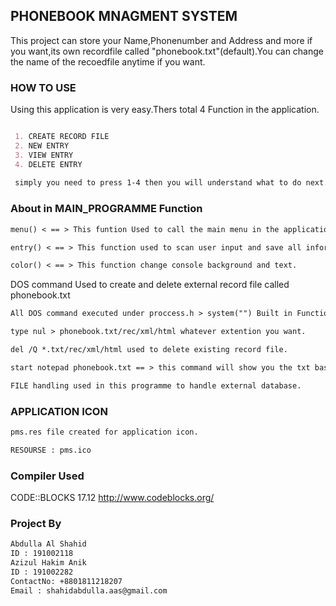 ## PHONEBOOK MNAGMENT SYSTEM

This project can store your Name,Phonenumber and Address and more if you want,its own recordfile called "phonebook.txt"(default).You can change the name of the recoedfile anytime if you want. 

### HOW TO USE

Using this application is very easy.Thers total 4 Function in the application.

```markdown

 1. CREATE RECORD FILE
 2. NEW ENTRY
 3. VIEW ENTRY
 4. DELETE ENTRY
 
 simply you need to press 1-4 then you will understand what to do next.
```
### About in MAIN_PROGRAMME Function
```markdown
menu() < == > This funtion Used to call the main menu in the application.
```
```markdown
entry() < == > This function used to scan user input and save all information to the external database.
```
```markdown
color() < == > This function change console background and text. 
```
DOS command Used to create and delete external record file called phonebook.txt
```markdown
All DOS command executed under proccess.h > system("") Built in Function.
```
```markdown
type nul > phonebook.txt/rec/xml/html whatever extention you want.
```
```markdown
del /Q *.txt/rec/xml/html used to delete existing record file.
```
```markdown
start notepad phonebook.txt == > this command will show you the txt based database.
```
```markdown
FILE handling used in this programme to handle external database.
```
### APPLICATION ICON
```markdown
pms.res file created for application icon.

RESOURSE : pms.ico
```



### Compiler Used

CODE::BLOCKS 17.12
http://www.codeblocks.org/

### Project By
```markdown
Abdulla Al Shahid
ID : 191002118
Azizul Hakim Anik
ID : 191002282
ContactNo: +8801811218207
Email : shahidabdulla.aas@gmail.com
```
